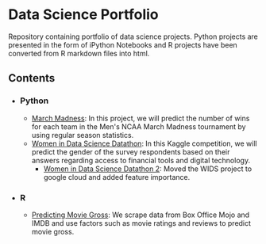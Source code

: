 # Data Science Portfolio
Repository containing portfolio of data science projects.  Python projects are presented in the form of iPython Notebooks and R projects have been converted from R markdown files into html.

## Contents

- ### Python
	- [March Madness](https://github.com/dyk21/data-science-portfolio/blob/master/March%20Madness.ipynb): In this project, we will predict the number of wins for each team in the Men's NCAA March Madness tournament by using regular season statistics.
	- [Women in Data Science Datathon](https://github.com/dyk21/data-science-portfolio/blob/master/WIDS%20project.ipynb): In this Kaggle competition, we will predict the gender of the survey respondents based on their answers regarding access to financial tools and digital technology.
        - [Women in Data Science Datathon 2](https://github.com/dyk21/data-science-portfolio/blob/master/WIDS%20project%20-%202.ipynb): Moved the WIDS project to google cloud and added feature importance.

- ### R
  - [Predicting Movie Gross](http://htmlpreview.github.com/?https://github.com/dyk21/data-science-portfolio/blob/master/Movie%20Project.html): We scrape data from Box Office Mojo and IMDB and use factors such as movie ratings and reviews to predict movie gross.
